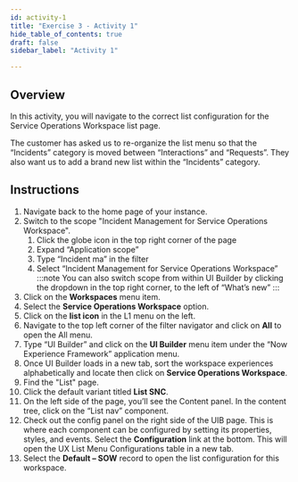 ```yaml
---
id: activity-1
title: "Exercise 3 - Activity 1"
hide_table_of_contents: true
draft: false
sidebar_label: "Activity 1"

---
```


## Overview
In this activity, you will navigate to the correct list configuration for the Service Operations Workspace list page.

The customer has asked us to re-organize the list menu so that the “Incidents” category is moved between “Interactions” and “Requests”. They also want us to add a brand new list within the “Incidents” category.


## Instructions

1. Navigate back to the home page of your instance.
2. Switch to the scope "Incident Management for Service Operations Workspace".
   1. Click the globe icon in the top right corner of the page 
   2. Expand “Application scope” 
   3. Type “Incident ma” in the filter 
   4. Select “Incident Management for Service Operations Workspace”
:::note 
You can also switch scope from within UI Builder by clicking the dropdown in the top right corner, to the left of “What’s new” 
:::
3. Click on the **Workspaces** menu item.
4. Select the **Service Operations Workspace** option.
5. Click on the **list icon** in the L1 menu on the left. 
6.	Navigate to the top left corner of the filter navigator and click on **All** to open the All menu. 
7. Type “UI Builder” and click on the **UI Builder** menu item under the “Now Experience Framework” application menu. 
8.	Once UI Builder loads in a new tab, sort the workspace experiences alphabetically and locate then click on **Service Operations Workspace**.
9.	Find the "List" page.
10. Click the default variant titled **List SNC**.
10.	On the left side of the page, you’ll see the Content panel. In the content tree, click on the “List nav” component.
11.	Check out the config panel on the right side of the UIB page. This is where each component can be configured by setting its properties, styles, and events. Select the **Configuration** link at the bottom. This will open the UX List Menu Configurations table in a new tab.  
12.	Select the **Default – SOW** record to open the list configuration for this workspace. 